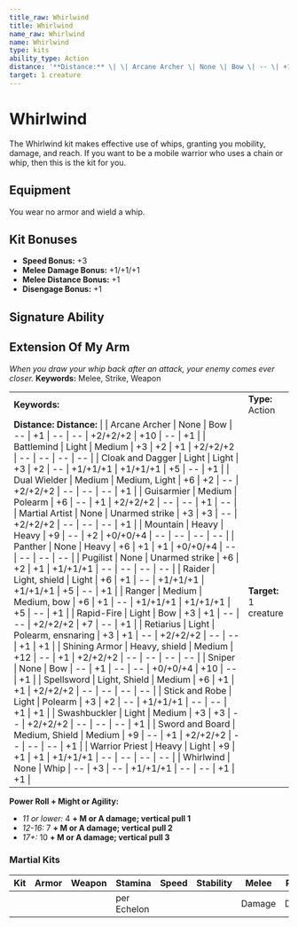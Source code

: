 ```yaml
---
title_raw: Whirlwind
title: Whirlwind
name_raw: Whirlwind
name: Whirlwind
type: kits
ability_type: Action
distance: '**Distance:** \| \| Arcane Archer \| None \| Bow \| -- \| +1 \| -- \| -- \| +2/+2/+2 \| +10 \| -- \| +1 \| \| Battlemind \| Light \| Medium \| +3 \| +2 \| +1 \| +2/+2/+2 \| -- \| -- \| -- \| -- \| \| Cloak and Dagger \| Light \| Light \| +3 \| +2 \| -- \| +1/+1/+1 \| +1/+1/+1 \| +5 \| -- \| +1 \| \| Dual Wielder \| Medium \| Medium, Light \| +6 \| +2 \| -- \| +2/+2/+2 \| -- \| -- \| -- \| +1 \| \| Guisarmier \| Medium \| Polearm \| +6 \| -- \| +1 \| +2/+2/+2 \| -- \| -- \| +1 \| -- \| \| Martial Artist \| None \| Unarmed strike \| +3 \| +3 \| -- \| +2/+2/+2 \| -- \| -- \| -- \| +1 \| \| Mountain \| Heavy \| Heavy \| +9 \| -- \| +2 \| +0/+0/+4 \| -- \| -- \| -- \| -- \| \| Panther \| None \| Heavy \| +6 \| +1 \| +1 \| +0/+0/+4 \| -- \| -- \| -- \| -- \| \| Pugilist \| None \| Unarmed strike \| +6 \| +2 \| +1 \| +1/+1/+1 \| -- \| -- \| -- \| -- \| \| Raider \| Light, shield \| Light \| +6 \| +1 \| -- \| +1/+1/+1 \| +1/+1/+1 \| +5 \| -- \| +1 \| \| Ranger \| Medium \| Medium, bow \| +6 \| +1 \| -- \| +1/+1/+1 \| +1/+1/+1 \| +5 \| -- \| +1 \| \| Rapid-Fire \| Light \| Bow \| +3 \| +1 \| -- \| -- \| +2/+2/+2 \| +7 \| -- \| +1 \| \| Retiarius \| Light \| Polearm, ensnaring \| +3 \| +1 \| -- \| +2/+2/+2 \| -- \| -- \| +1 \| +1 \| \| Shining Armor \| Heavy, shield \| Medium \| +12 \| -- \| +1 \| +2/+2/+2 \| -- \| -- \| -- \| -- \| \| Sniper \| None \| Bow \| -- \| +1 \| -- \| -- \| +0/+0/+4 \| +10 \| -- \| +1 \| \| Spellsword \| Light, Shield \| Medium \| +6 \| +1 \| +1 \| +2/+2/+2 \| -- \| -- \| -- \| -- \| \| Stick and Robe \| Light \| Polearm \| +3 \| +2 \| -- \| +1/+1/+1 \| -- \| -- \| +1 \| +1 \| \| Swashbuckler \| Light \| Medium \| +3 \| +3 \| -- \| +2/+2/+2 \| -- \| -- \| -- \| +1 \| \| Sword and Board \| Medium, Shield \| Medium \| +9 \| -- \| +1 \| +2/+2/+2 \| -- \| -- \| -- \| +1 \| \| Warrior Priest \| Heavy \| Light \| +9 \| +1 \| +1 \| +1/+1/+1 \| -- \| -- \| -- \| -- \| \| Whirlwind \| None \| Whip \| -- \| +3 \| -- \| +1/+1/+1 \| -- \| -- \| +1 \| +1 \|'
target: 1 creature
---
```


# Whirlwind

The Whirlwind kit makes effective use of whips, granting you mobility, damage, and reach. If you want to be a mobile warrior who uses a chain or whip, then this is the kit for you.

## Equipment

You wear no armor and wield a whip.

## Kit Bonuses

- **Speed Bonus:** +3
- **Melee Damage Bonus:** +1/+1/+1
- **Melee Distance Bonus:** +1
- **Disengage Bonus:** +1

## Signature Ability

## Extension Of My Arm

*When you draw your whip back after an attack, your enemy comes ever closer.* **Keywords:** Melee, Strike, Weapon

|                                                                                                                                                                                                                                                                                                                                                                                                                                                                                                                                                                                                                                                                                                                                                                                                                                                                                                                                                                                                                                                                                                                                                                                                                                                                                                                                                                                                                                                                                                                                                                                                                                                                                                                                                                                                                                                                                                                                                                                                                                                                                           |                        |
| :---------------------------------------------------------------------------------------------------------------------------------------------------------------------------------------------------------------------------------------------------------------------------------------------------------------------------------------------------------------------------------------------------------------------------------------------------------------------------------------------------------------------------------------------------------------------------------------------------------------------------------------------------------------------------------------------------------------------------------------------------------------------------------------------------------------------------------------------------------------------------------------------------------------------------------------------------------------------------------------------------------------------------------------------------------------------------------------------------------------------------------------------------------------------------------------------------------------------------------------------------------------------------------------------------------------------------------------------------------------------------------------------------------------------------------------------------------------------------------------------------------------------------------------------------------------------------------------------------------------------------------------------------------------------------------------------------------------------------------------------------------------------------------------------------------------------------------------------------------------------------------------------------------------------------------------------------------------------------------------------------------------------------------------------------------------------------------------- | :--------------------- |
| **Keywords:**                                                                                                                                                                                                                                                                                                                                                                                                                                                                                                                                                                                                                                                                                                                                                                                                                                                                                                                                                                                                                                                                                                                                                                                                                                                                                                                                                                                                                                                                                                                                                                                                                                                                                                                                                                                                                                                                                                                                                                                                                                                                             | **Type:** Action       |
| **Distance:** **Distance:** \| \| Arcane Archer \| None \| Bow \| -- \| +1 \| -- \| -- \| +2/+2/+2 \| +10 \| -- \| +1 \| \| Battlemind \| Light \| Medium \| +3 \| +2 \| +1 \| +2/+2/+2 \| -- \| -- \| -- \| -- \| \| Cloak and Dagger \| Light \| Light \| +3 \| +2 \| -- \| +1/+1/+1 \| +1/+1/+1 \| +5 \| -- \| +1 \| \| Dual Wielder \| Medium \| Medium, Light \| +6 \| +2 \| -- \| +2/+2/+2 \| -- \| -- \| -- \| +1 \| \| Guisarmier \| Medium \| Polearm \| +6 \| -- \| +1 \| +2/+2/+2 \| -- \| -- \| +1 \| -- \| \| Martial Artist \| None \| Unarmed strike \| +3 \| +3 \| -- \| +2/+2/+2 \| -- \| -- \| -- \| +1 \| \| Mountain \| Heavy \| Heavy \| +9 \| -- \| +2 \| +0/+0/+4 \| -- \| -- \| -- \| -- \| \| Panther \| None \| Heavy \| +6 \| +1 \| +1 \| +0/+0/+4 \| -- \| -- \| -- \| -- \| \| Pugilist \| None \| Unarmed strike \| +6 \| +2 \| +1 \| +1/+1/+1 \| -- \| -- \| -- \| -- \| \| Raider \| Light, shield \| Light \| +6 \| +1 \| -- \| +1/+1/+1 \| +1/+1/+1 \| +5 \| -- \| +1 \| \| Ranger \| Medium \| Medium, bow \| +6 \| +1 \| -- \| +1/+1/+1 \| +1/+1/+1 \| +5 \| -- \| +1 \| \| Rapid-Fire \| Light \| Bow \| +3 \| +1 \| -- \| -- \| +2/+2/+2 \| +7 \| -- \| +1 \| \| Retiarius \| Light \| Polearm, ensnaring \| +3 \| +1 \| -- \| +2/+2/+2 \| -- \| -- \| +1 \| +1 \| \| Shining Armor \| Heavy, shield \| Medium \| +12 \| -- \| +1 \| +2/+2/+2 \| -- \| -- \| -- \| -- \| \| Sniper \| None \| Bow \| -- \| +1 \| -- \| -- \| +0/+0/+4 \| +10 \| -- \| +1 \| \| Spellsword \| Light, Shield \| Medium \| +6 \| +1 \| +1 \| +2/+2/+2 \| -- \| -- \| -- \| -- \| \| Stick and Robe \| Light \| Polearm \| +3 \| +2 \| -- \| +1/+1/+1 \| -- \| -- \| +1 \| +1 \| \| Swashbuckler \| Light \| Medium \| +3 \| +3 \| -- \| +2/+2/+2 \| -- \| -- \| -- \| +1 \| \| Sword and Board \| Medium, Shield \| Medium \| +9 \| -- \| +1 \| +2/+2/+2 \| -- \| -- \| -- \| +1 \| \| Warrior Priest \| Heavy \| Light \| +9 \| +1 \| +1 \| +1/+1/+1 \| -- \| -- \| -- \| -- \| \| Whirlwind \| None \| Whip \| -- \| +3 \| -- \| +1/+1/+1 \| -- \| -- \| +1 \| +1 \| | **Target:** 1 creature |

**Power Roll + Might or Agility:**

- *11 or lower:* 4 **+ M or A damage; vertical pull 1**
- *12-16:* 7 **+ M or A damage; vertical pull 2**
- *17+:* 10 **+ M or A damage; vertical pull 3**

### Martial Kits

| Kit | Armor | Weapon | Stamina     | Speed | Stability | Melee  | Ranged | Ranged | Melee | Disengage |
| --- | ----- | ------ | ----------- | ----- | --------- | ------ | ------ | ------ | ----- | --------- |
|     |       |        | per Echelon |       |           | Damage | Damage |        |       |           |
